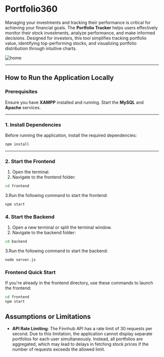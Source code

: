 # Portfolio360

Managing your investments and tracking their performance is critical for achieving your financial goals. The **Portfolio Tracker** helps users effectively monitor their stock investments, analyze performance, and make informed decisions. Designed for investors, this tool simplifies tracking portfolio value, identifying top-performing stocks, and visualizing portfolio distribution through intuitive charts.

![home](https://github.com/user-attachments/assets/cffc593f-9ee3-4302-bac3-d410841c0d79)


---

## How to Run the Application Locally

### Prerequisites
Ensure you have **XAMPP** installed and running. Start the **MySQL** and **Apache** services.

---

### 1. Install Dependencies
Before running the application, install the required dependencies:

```bash
npm install
```
---
### 2. Start the Frontend

1. Open the terminal.  
2. Navigate to the frontend folder:  
```bash
cd frontend 
```
3.Run the following command to start the frontend:
```bash
npm start
```
### 4. Start the Backend
1. Open a new terminal or split the terminal window.
2. Navigate to the backend folder:
```bash
cd backend
```
3.Run the following command to start the backend:
```bash
node server.js
```

### Frontend Quick Start

If you're already in the frontend directory, use these commands to launch the frontend:
```bash
cd frontend
npm start
```

## Assumptions or Limitations

- **API Rate Limiting**: 
  The Finnhub API has a rate limit of 30 requests per second. Due to this limitation, the application cannot display separate portfolios for each user simultaneously. Instead, all portfolios are aggregated, which may lead to delays in fetching stock prices if the number of requests exceeds the allowed limit.

